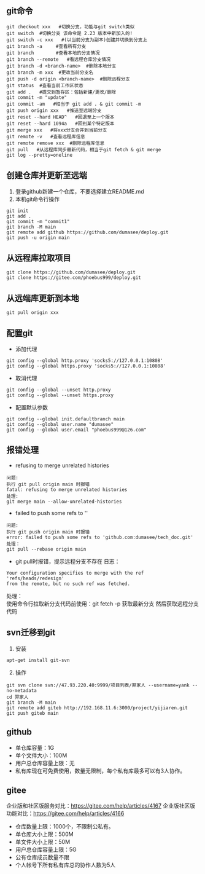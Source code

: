 <!--
2022.10.27
-->

## git命令
```
git checkout xxx   #切换分支，功能与git switch类似
git switch  #切换分支 该命令是 2.23 版本中新加入的!
git switch -c xxx   #(以当前分支为副本)创建并切换到分支上
git branch -a     #查看所有分支
git branch        #查看本地的分支情况
git branch --remote   #看远程仓库分支情况
git branch -d <branch-name>  #删除本地分支
git branch -m xxx  #更改当前分支名
git push -d origin <branch-name>  #删除远程分支
git status  #查看当前工作区状态
git add .   #提交到暂存区：包括新建/更改/删除
git commit -m "update"
git commit -am   #相当于 git add . & git commit -m
git push origin xxx   #推送至远端分支
git reset --hard HEAD^   #回退至上一个版本
git reset --hard 1094a   #回到某个特定版本
git merge xxx   #将xxx分支合并到当前分支
git remote -v   #查看远程库信息
git remote remove xxx  #删除远程库信息
git pull   #从远程库同步最新代码，相当于git fetch & git merge
git log --pretty=oneline
```

## 创建仓库并更新至远端
1. 登录github新建一个仓库，不要选择建立README.md
2. 本机git命令行操作
```
git init
git add .
git commit -m "commit1"
git branch -M main
git remote add github https://github.com/dumasee/deploy.git
git push -u origin main
```

## 从远程库拉取项目
```
git clone https://github.com/dumasee/deploy.git
git clone https://gitee.com/phoebus999/deploy.git
```

## 从远端库更新到本地
```
git pull origin xxx
```

## 配置git
- 添加代理
```
git config --global http.proxy 'socks5://127.0.0.1:10808'
git config --global https.proxy 'socks5://127.0.0.1:10808'
```

- 取消代理
```
git config --global --unset http.proxy
git config --global --unset https.proxy
```

- 配置默认参数
```
git config --global init.defaultbranch main
git config --global user.name "dumasee"
git config --global user.email "phoebus999@126.com"
```


## 报错处理
- refusing to merge unrelated histories
```
问题:
执行 git pull origin main 时报错  
fatal: refusing to merge unrelated histories
处理:
git merge main --allow-unrelated-histories
```

- failed to push some refs to ''
``` 
问题:
执行 git push origin main 时报错  
error: failed to push some refs to 'github.com:dumasee/tech_doc.git'  
处理：
git pull --rebase origin main
```

- git pull时报错，提示远程分支不存在
日志：
```
Your configuration specifies to merge with the ref 'refs/heads/redesign'
from the remote, but no such ref was fetched.
```
处理：  
使用命令行拉取新分支代码前使用：git fetch -p 获取最新分支 然后获取远程分支代码


## svn迁移到git
1. 安装
```
apt-get install git-svn
```
2. 操作
```
git svn clone svn://47.93.220.40:9999/项目列表/羿家人 --username=yank --no-metadata
cd 羿家人
git branch -M main
git remote add giteb http://192.168.11.6:3000/project/yijiaren.git
git push giteb main
```

## github
- 单仓库容量：1G
- 单个文件大小：100M
- 用户总仓库容量上限：无
- 私有库现在可免费使用，数量无限制，每个私有库最多可以有3人协作。

## gitee
企业版和社区版服务对比：https://gitee.com/help/articles/4167
企业版社区版功能对比：https://gitee.com/help/articles/4166
- 仓库数量上限：1000个，不限制公私有。
- 单仓库大小上限：500M
- 单文件大小上限：50M
- 用户总仓库容量上限：5G
- 公有仓库成员数量不限
- 个人帐号下所有私有库总的协作人数为5人
